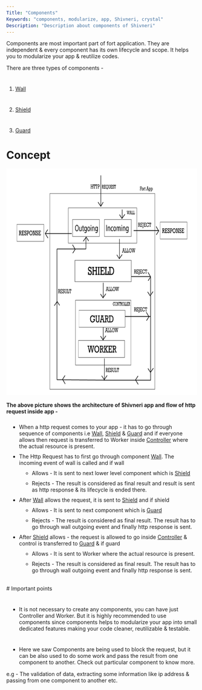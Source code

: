 ```yaml
---
Title: "Components"
Keywords: "components, modularize, app, Shivneri, crystal"
Description: "Description about components of Shivneri"
---
```


Components are most important part of fort application. They are independent & every component has its own lifecycle and scope. It helps you to modularize your app & reutilize codes.

There are three types of components - 

1. [Wall](/tutorial/wall)

2. [Shield](/tutorial/shield)

3. [Guard](/tutorial/guard)

# Concept 

<img src="/img/fort_component.png" alt="Shivneri Architecture" style="height:600px;"/>

**The above picture shows the architecture of Shivneri app and flow of http request inside app -** 

<ul>
    <li>
    When a http request comes to your app - it has to go through sequence of components i.e <a href="/tutorial/wall">Wall</a>, <a target="_blank" href="/tutorial/shield">Shield</a> & <a target="_blank" href="/tutorial/guard">Guard</a> and if everyone allows then request is transferred to Worker inside <a target="_blank" href="/tutorial/controller">Controller</a> where the actual resource is present.
    </li>
    <li>The Http Request has to first go through component <a href="/tutorial/wall">Wall</a>. The incoming event of wall is called and if wall 
        <ul>
            <li>Allows - It is sent to next lower level component which is <a target="_blank" href="/tutorial/shield">Shield</a></li>
            <li>Rejects - The result is considered as final result and result is sent as http response & its lifecycle is ended there.</li>
        </ul>
    </li>
    <li>
        After <a href="/tutorial/wall">Wall</a> allows the request, it is sent to <a target="_blank" href="/tutorial/shield">Shield</a> and if shield 
        <ul>
            <li>Allows - It is sent to next component which is <a target="_blank" href="/tutorial/guard">Guard</a> </li>
            <li> Rejects - The result is considered as final result. The result has to go through wall outgoing event and finally http response is sent.</li>
        </ul>
    </li>
    <li>
        After <a target="_blank" href="/tutorial/shield">Shield</a> allows - the request is allowed to go inside <a target="_blank" href="/tutorial/controller">Controller</a> & control is transferred to <a target="_blank" href="/tutorial/guard">Guard</a> & if guard
        <ul>
            <li>Allows - It is sent to Worker where the actual resource is present.</li>
            <li> Rejects - The result is considered as final result. The result has to go through wall outgoing event and finally http response is sent.</li>
        </ul>
    </li>
</ul>

<br>
# Important points
<br>

* It is not necessary to create any components, you can have just Controller and Worker. But it is highly recommended to use components since components helps to modularize your app into small dedicated features making your code cleaner, reutilizable & testable.

* Here we saw Components are being used to block the request, but it can be also used to do some work and pass the result from one component to another. Check out particular component to know more. 

e.g - The validation of data, extracting some information like ip address & passing from one component to another etc.

<style>
li{
    padding-top:10px;
}
ul{
    margin-left:10px;
}
</style>


 